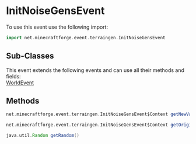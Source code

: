 # InitNoiseGensEvent

To use this event use the following import:
```groovy
import net.minecraftforge.event.terraingen.InitNoiseGensEvent
```

## Sub-Classes
This event extends the following events and can use all their methods and fields: <br>
[WorldEvent](world_event.md)

## Methods
```groovy
net.minecraftforge.event.terraingen.InitNoiseGensEvent$Context getNewValues()
```

```groovy
net.minecraftforge.event.terraingen.InitNoiseGensEvent$Context getOriginal()
```

```groovy
java.util.Random getRandom()
```

